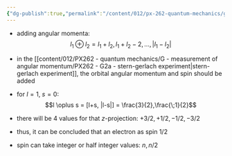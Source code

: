 ```yaml
---
{"dg-publish":true,"permalink":"/content/012/px-262-quantum-mechanics/g-measurement-of-angular-momentum/px-262-g2c-stern-gerlach-results-with-spin/","noteIcon":"1","created":"2024-12-19T18:41:18.390+00:00","updated":"2024-12-19T18:43:43.607+00:00"}
---
```


- adding angular momenta:
$$l_{1} \oplus l_{2} = l_{1}+l_{2}, l_{1}+l_{2}-2 , \dots,  |l_{1}-l_{2}|$$
- in the [[content/012/PX262 - quantum mechanics/G - measurement of angular momentum/PX262 - G2a - stern-gerlach experiment\|stern-gerlach experiment]], the orbital angular momentum and spin should be added
- for $l=1$, $s=0:$
$$l \oplus s = [l+s, |l-s|] = \frac{3}{2},\frac{\;1}{2}$$
- there will be 4 values for that $z$-projection: $+3/2, +1/2, -1/2, -3/2$
- thus, it can be concluded that an electron as spin $1/2$

- spin can take integer or half integer values: $n, n/2$
